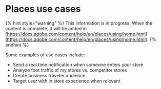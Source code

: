 # Places use cases

{% hint style="warning" %}
This information is in progress. When the content is complete, it will be added in [https://docs.adobe.com/content/help/en/places/using/home.html](https://docs.adobe.com/content/help/en/places/using/home.html).
{% endhint %}

Some examples of use cases include:

* Send a real time notification when someone enters your store 
* Analyze foot traffic of my stores vs. competitor stores 
* Create business traveler audience 
* Target user with in store experience when relevant



